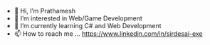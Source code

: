 - 👋 Hi, I’m Prathamesh
- 👀 I’m interested in Web/Game Development
- 🌱 I’m currently learning C# and Web Development 
- 📫 How to reach me ... https://www.linkedin.com/in/sirdesai-exe

<!---
sirdesai22/sirdesai22 is a ✨ special ✨ repository because its `README.md` (this file) appears on your GitHub profile.
You can click the Preview link to take a look at your changes.
--->
